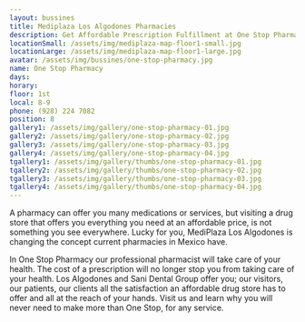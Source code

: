 ```yaml
---
layout: bussines
title: Mediplaza Los Algodones Pharmacies
description: Get Affordable Prescription Fulfillment at One Stop Pharmacy Located at Mediplaza Los Algodones in Mexico. Find Everything You Need for Your Post Treatment Care and Get the Best Guidance from Our Experts.
locationSmall: /assets/img/mediplaza-map-floor1-small.jpg
locationLarge: /assets/img/mediplaza-map-floor1-large.jpg
avatar: /assets/img/bussines/one-stop-pharmacy.jpg
name: One Stop Pharmacy
days:
horary: 
floor: 1st
local: 8-9
phone: (928) 224 7082
position: 8
gallery1: /assets/img/gallery/one-stop-pharmacy-01.jpg
gallery2: /assets/img/gallery/one-stop-pharmacy-02.jpg
gallery3: /assets/img/gallery/one-stop-pharmacy-03.jpg
gallery4: /assets/img/gallery/one-stop-pharmacy-04.jpg
tgallery1: /assets/img/gallery/thumbs/one-stop-pharmacy-01.jpg
tgallery2: /assets/img/gallery/thumbs/one-stop-pharmacy-02.jpg
tgallery3: /assets/img/gallery/thumbs/one-stop-pharmacy-03.jpg
tgallery4: /assets/img/gallery/thumbs/one-stop-pharmacy-04.jpg
---
```

A pharmacy can offer you many medications or services, but visiting a drug store that offers you everything you need at an affordable price, is not something you see everywhere. Lucky for you, MediPlaza Los Algodones is changing the concept current pharmacies in Mexico have.

In One Stop Pharmacy our professional pharmacist will take care of your health. The cost of a prescription will no longer stop you from taking care of your health.
Los Algodones and Sani Dental Group offer you; our visitors, our patients, our clients all the satisfaction an affordable drug store has to offer and all at the reach of your hands. Visit us and learn why you will never need to make more than One Stop, for any service.